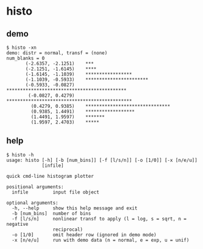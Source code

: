 # histo

## demo

    $ histo -xn
    demo: distr = normal, transf = (none)
    num_blanks = 0
           (-2.6357, -2.1251)    ***
           (-2.1251, -1.6145)    ****
           (-1.6145, -1.1039)    *****************
           (-1.1039, -0.5933)    ***********************
           (-0.5933, -0.0827)    ********************************************
            (-0.0827, 0.4279)    **********************************************
             (0.4279, 0.9385)    *******************************
             (0.9385, 1.4491)    ******************
             (1.4491, 1.9597)    *******
             (1.9597, 2.4703)    *****

## help

    $ histo -h
    usage: histo [-h] [-b [num_bins]] [-f [l/s/n]] [-o [1/0]] [-x [n/e/u]]
                 [infile]
    
    quick cmd-line histogram plotter
    
    positional arguments:
      infile         input file object
    
    optional arguments:
      -h, --help     show this help message and exit
      -b [num_bins]  number of bins
      -f [l/s/n]     nonlinear transf to apply (l = log, s = sqrt, n = negative
                     reciprocal)
      -o [1/0]       omit header row (ignored in demo mode)
      -x [n/e/u]     run with demo data (n = normal, e = exp, u = unif)

